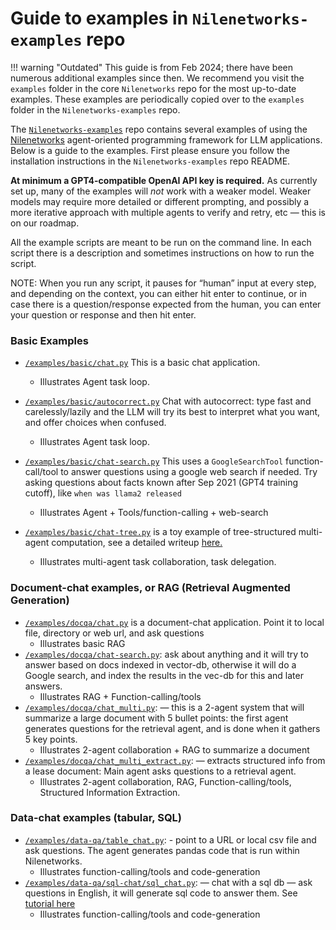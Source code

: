 # Guide to examples in `Nilenetworks-examples` repo

!!! warning "Outdated"
    This guide is from Feb 2024; there have been numerous additional examples
    since then. We recommend you visit the `examples` folder in the core `Nilenetworks`
    repo for the most up-to-date examples. These examples are periodically copied
    over to the `examples` folder in the `Nilenetworks-examples` repo.

The [`Nilenetworks-examples`](https://github.com/Nilenetworks/Nilenetworks-examples) repo
contains several examples of using
the [Nilenetworks](https://github.com/Nilenetworks/Nilenetworks) agent-oriented programming 
framework for LLM applications.
Below is a guide to the examples. First please ensure you follow the
installation instructions in the `Nilenetworks-examples` repo README.

**At minimum a GPT4-compatible OpenAI API key is required.** As currently set
up, many of the examples will _not_ work with a weaker model. Weaker models may
require more detailed or different prompting, and possibly a more iterative
approach with multiple agents to verify and retry, etc — this is on our roadmap.

All the example scripts are meant to be run on the command line.
In each script there is a description and sometimes instructions on how to run
the script.

NOTE: When you run any script, it pauses for “human” input at every step, and
depending on the context, you can either hit enter to continue, or in case there
is a question/response expected from the human, you can enter your question or
response and then hit enter.

### Basic Examples
- [`/examples/basic/chat.py`](https://github.com/Nilenetworks/Nilenetworks-examples/blob/main/examples/basic/chat.py) This is a basic chat application.

    - Illustrates Agent task loop.

- [`/examples/basic/autocorrect.py`](https://github.com/Nilenetworks/Nilenetworks-examples/blob/main/examples/basic/autocorrect.py) Chat with autocorrect: type fast and carelessly/lazily and 
the LLM will try its best to interpret what you want, and offer choices when confused.

    - Illustrates Agent task loop.

- [`/examples/basic/chat-search.py`](https://github.com/Nilenetworks/Nilenetworks-examples/blob/main/examples/basic/chat-search.py)  This uses a `GoogleSearchTool` function-call/tool to answer questions using a google web search if needed.
  Try asking questions about facts known after Sep 2021 (GPT4 training cutoff),
  like  `when was llama2 released`
  
    - Illustrates Agent + Tools/function-calling + web-search

- [`/examples/basic/chat-tree.py`](https://github.com/Nilenetworks/Nilenetworks-examples/blob/main/examples/basic/chat-tree.py) is a toy example of tree-structured multi-agent
  computation, see a detailed writeup [here.](https://Nilenetworks.github.io/Nilenetworks/examples/agent-tree/)
  
    - Illustrates multi-agent task collaboration, task delegation.

### Document-chat examples, or RAG (Retrieval Augmented Generation)

- [`/examples/docqa/chat.py`](https://github.com/Nilenetworks/Nilenetworks-examples/blob/main/examples/docqa/chat.py) is a document-chat application. Point it to local file,
  directory or web url, and ask questions
    - Illustrates basic RAG
- [`/examples/docqa/chat-search.py`](https://github.com/Nilenetworks/Nilenetworks-examples/blob/main/examples/docqa/chat-search.py): ask about anything and it will try to answer
  based on docs indexed in vector-db, otherwise it will do a Google search, and
  index the results in the vec-db for this and later answers.
    - Illustrates RAG + Function-calling/tools
- [`/examples/docqa/chat_multi.py`](https://github.com/Nilenetworks/Nilenetworks-examples/blob/main/examples/docqa/chat_multi.py):  — this is a 2-agent system that will summarize
  a large document with 5 bullet points: the first agent generates questions for
  the retrieval agent, and is done when it gathers 5 key points.
    - Illustrates 2-agent collaboration + RAG to summarize a document
- [`/examples/docqa/chat_multi_extract.py`](https://github.com/Nilenetworks/Nilenetworks-examples/blob/main/examples/docqa/chat_multi_extract.py):  — extracts structured info from a
  lease document: Main agent asks questions to a retrieval agent. 
    - Illustrates 2-agent collaboration, RAG, Function-calling/tools, Structured Information Extraction.

### Data-chat examples (tabular, SQL)

- [`/examples/data-qa/table_chat.py`](https://github.com/Nilenetworks/Nilenetworks-examples/blob/main/examples/data-qa/table_chat):  - point to a URL or local csv file and ask
  questions. The agent generates pandas code that is run within Nilenetworks.
    - Illustrates function-calling/tools and code-generation
- [`/examples/data-qa/sql-chat/sql_chat.py`](https://github.com/Nilenetworks/Nilenetworks-examples/blob/main/examples/data-qa/sql-chat/sql_chat.py):  — chat with a sql db — ask questions in
  English, it will generate sql code to answer them.
  See [tutorial here](https://Nilenetworks.github.io/Nilenetworks/tutorials/postgresql-agent/)
    - Illustrates function-calling/tools and code-generation

